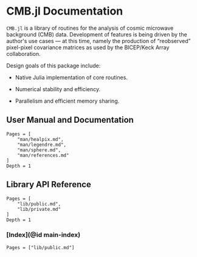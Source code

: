 # CMB.jl Documentation

`CMB.jl` is a library of routines for the analysis of cosmic microwave
background (CMB) data. Development of features is being driven by the author's
use cases — at this time, namely the production of “reobserved” pixel-pixel
covariance matrices as used by the BICEP/Keck Array collaboration.

Design goals of this package include:

  * Native Julia implementation of core routines.

  * Numerical stability and efficiency.

  * Parallelism and efficient memory sharing.

## User Manual and Documentation
```@contents
Pages = [
    "man/healpix.md",
    "man/legendre.md",
    "man/sphere.md",
    "man/references.md"
]
Depth = 1
```

## Library API Reference
```@contents
Pages = [
    "lib/public.md",
    "lib/private.md"
]
Depth = 1
```

### [Index](@id main-index)
```@index
Pages = ["lib/public.md"]
```

